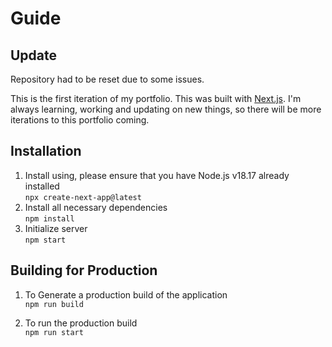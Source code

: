 # Guide

## Update

Repository had to be reset due to some issues.

This is the first iteration of my portfolio. This was built with [Next.js](https://nextjs.org/). I'm always learning, working and updating on new things, so there will be more iterations to this portfolio coming.

## Installation

1. Install using, please ensure that you have Node.js v18.17 already installed  
   `npx create-next-app@latest`
2. Install all necessary dependencies  
   `npm install`
3. Initialize server  
   `npm start`

## Building for Production

1. To Generate a production build of the application  
`npm run build`

2. To run the production build  
`npm run start`

